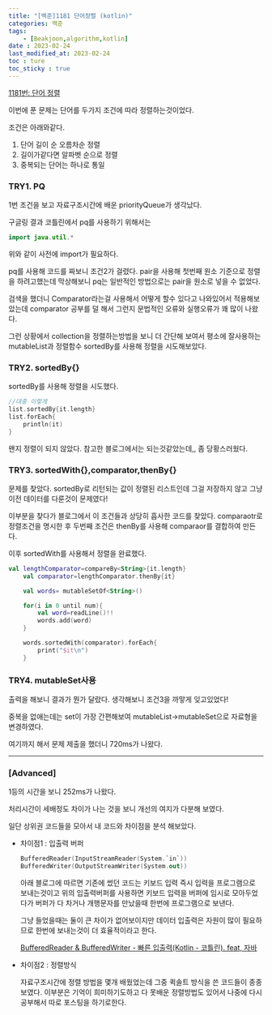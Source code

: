 ```yaml
---
title: "[백준]1181 단어정렬 (kotlin)"
categories: 백준
tags:
    - [Beakjoon,algorithm,kotlin]
date : 2023-02-24
last_modified_at: 2023-02-24
toc : ture
toc_sticky : true
---
```

[1181번: 단어 정렬](https://www.acmicpc.net/problem/1181)

이번에 푼 문제는 단어를 두가지 조건에 따라 정렬하는것이었다.

조건은 아래와같다.

1. 단어 길이 순 오름차순 정렬
2. 길이가같다면 알파벳 순으로 정렬
3. 중복되는 단어는 하나로 통일

### TRY1. PQ

1번 조건을 보고 자료구조시간에 배운 priorityQueue가 생각났다. 

구글링 결과 코틀린에서 pq를 사용하기 위해서는 

```kotlin
import java.util.*
```

위와 같이 사전에 import가 필요하다.

pq를 사용해 코드를 짜보니 조건2가 걸렸다. pair을 사용해 첫번째 원소 기준으로 정렬을 하려고했는데 막상해보니 pq는 일반적인 방법으로는 pair을 원소로 넣을 수 없었다.

검색을 했더니 Comparator라는걸 사용해서 어떻게 할수 있다고 나와있어서 적용해보았는데 comparator 공부를 덜 해서 그런지 문법적인 오류와 실행오류가 꽤 많이 나왔다. 

그런 상황에서 collection을 정렬하는방법을 보니 더 간단해 보여서 평소에 잘사용하는 mutableList과 정렬함수 sortedBy를 사용해 정렬을 시도해보았다.

### TRY2. sortedBy{}

sortedBy를 사용해 정렬을 시도했다. 

```kotlin
//대충 이렇게
list.sortedBy{it.length}
list.forEach{
	println(it)
}
```

왠지 정렬이 되지 않았다. 참고한 블로그에서는 되는것같았는데,, 좀 당황스러웠다.

### TRY3. sortedWith{},comparator,thenBy{}

문제를 찾았다. sortedBy로 리턴되는 값이 정렬된 리스트인데 그걸 저장하지 않고 그냥 이전 데이터를 다룬것이 문제였다!

이부분을 찾다가 블로그에서 이 조건들과 상당히 흡사한 코드를 찾았다. comparaotr로 정렬조건을 명시한 후 두번째 조건은 thenBy를 사용해 comparaor를 결합하여 만든다.

이후 sortedWith를 사용해서 정렬을 완료했다.

```kotlin
val lengthComparator=compareBy<String>{it.length}
    val comparator=lengthComparator.thenBy{it}

    val words= mutableSetOf<String>()

    for(i in 0 until num){
        val word=readLine()!!
        words.add(word)
    }

    words.sortedWith(comparator).forEach{
        print("$it\n")
    }
```

### TRY4. mutableSet사용

출력을 해보니 결과가 뭔가 달랐다. 생각해보니 조건3을 까맣게 잊고있었다!

중복을 없애는데는 set이 가장 간편해보여 mutableList→mutableSet으로 자료형을 변경하였다.

여기까지 해서 문제 제출을 했더니 720ms가 나왔다.

---

### [Advanced]
1등의 시간을 보니 252ms가 나왔다.

처리시간이 세배정도 차이가 나는 것을 보니 개선의 여지가 다분해 보였다. 

일단 상위권 코드들을 모아서 내 코드와 차이점을 분석 해보았다.

- 차이점1 : 입출력 버퍼
    
    ```kotlin
    BufferedReader(InputStreamReader(System.`in`))
    BufferedWriter(OutputStreamWriter(System.out))
    ```
    
    아래 블로그에 따르면 기존에 썼던 코드는 키보드 입력 즉시 입력을 프로그램으로 보내는것이고 위의 입출력버퍼를 사용하면 키보드 입력을 버퍼에 임시로 모아두었다가 버퍼가 다 차거나 개행문자를 만났을때 한번에 프로그램으로 보낸다.
    
    그냥 들었을때는 둘이 큰 차이가 없어보이지만 데이터 입출력은 자원이 많이 필요하므로 한번에 보내는것이 더 효율적이라고 한다.
    
    [BufferedReader & BufferedWriter - 빠른 입출력(Kotlin - 코틀린). feat, 자바](https://soopeach.tistory.com/257)
    
    
- 차이점2 : 정렬방식
    
    자료구조시간에 정렬 방법을 몇개 배웠었는데 그중 퀵솔트 방식을 쓴 코드들이 종종 보였다. 이부분은 기억이 희미하기도하고 다 못배운 정렬방법도 있어서 나중에 다시 공부해서 따로 포스팅을 하기로한다.
